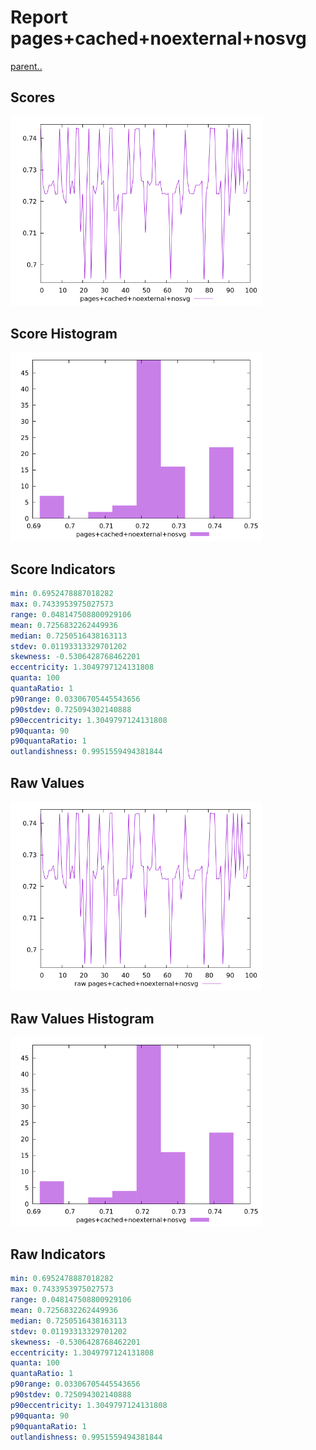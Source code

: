 # Report pages+cached+noexternal+nosvg

[parent..](./..)  


## Scores

![score](./score.png)  

## Score Histogram

![hist](./hist.png)  

## Score Indicators

```yaml
min: 0.6952478887018282
max: 0.7433953975027573
range: 0.048147508800929106
mean: 0.7256832262449936
median: 0.7250516438163113
stdev: 0.01193313329701202
skewness: -0.5306428768462201
eccentricity: 1.3049797124131808
quanta: 100
quantaRatio: 1
p90range: 0.03306705445543656
p90stdev: 0.725094302140888
p90eccentricity: 1.3049797124131808
p90quanta: 90
p90quantaRatio: 1
outlandishness: 0.9951559494381844

```

## Raw Values

![raw](./raw.png)  

## Raw Values Histogram

![raw hist](./raw_hist.png)  

## Raw Indicators

```yaml
min: 0.6952478887018282
max: 0.7433953975027573
range: 0.048147508800929106
mean: 0.7256832262449936
median: 0.7250516438163113
stdev: 0.01193313329701202
skewness: -0.5306428768462201
eccentricity: 1.3049797124131808
quanta: 100
quantaRatio: 1
p90range: 0.03306705445543656
p90stdev: 0.725094302140888
p90eccentricity: 1.3049797124131808
p90quanta: 90
p90quantaRatio: 1
outlandishness: 0.9951559494381844

```

<style>
  img {
    max-width: 80%;
  }
</style>
      
